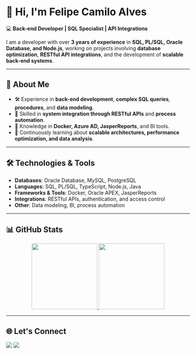 # 👋 Hi, I'm Felipe Camilo Alves  

💻 **Back-end Developer | SQL Specialist | API Integrations**  

I am a developer with over **3 years of experience** in **SQL, PL/SQL, Oracle Database, and Node.js**, working on projects involving **database optimization**, **RESTful API integrations**, and the development of **scalable back-end systems**.  

---

## 🚀 About Me
- 🛠 Experience in **back-end development**, **complex SQL queries**, **procedures**, and **data modeling**.  
- 📡 Skilled in **system integration through RESTful APIs** and **process automation**.  
- 🧩 Knowledge in **Docker, Azure AD, JasperReports**, and BI tools.  
- 🌱 Continuously learning about **scalable architectures, performance optimization, and data analysis**.  

---

## 🛠️ Technologies & Tools
- **Databases**: Oracle Database, MySQL, PostgreSQL  
- **Languages**: SQL, PL/SQL, TypeScript, Node.js, Java  
- **Frameworks & Tools**: Docker, Oracle APEX, JasperReports  
- **Integrations**: RESTful APIs, authentication, and access control  
- **Other**: Data modeling, BI, process automation  

---

## 📊 GitHub Stats
<div align="center">
  <a href="https://github.com/xfelipealves">
    <img height="180em" src="https://github-readme-stats.vercel.app/api?username=xfelipealves&show_icons=true&theme=dark&include_all_commits=true&count_private=true"/>
    <img height="180em" src="https://github-readme-stats.vercel.app/api/top-langs/?username=xfelipealves&layout=compact&langs_count=7&theme=dark"/>
  </a>
</div>

---

## 🌐 Let's Connect
<div>
  <a href="mailto:felipecamiloalves04@gmail.com"><img src="https://img.shields.io/badge/-Gmail-%23333?style=for-the-badge&logo=gmail&logoColor=white"></a>
  <a href="https://www.linkedin.com/in/felipe-camilo-alves" target="_blank"><img src="https://img.shields.io/badge/-LinkedIn-%230077B5?style=for-the-badge&logo=linkedin&logoColor=white"></a>
</div>
